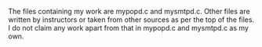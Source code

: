 The files containing my work are mypopd.c and mysmtpd.c. Other files are written by instructors or taken from other sources as per the top of the files. I do not claim any work apart from that in mypopd.c and mysmtpd.c as my own.
